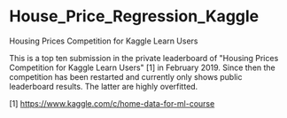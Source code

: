 # House_Price_Regression_Kaggle
Housing Prices Competition for Kaggle Learn Users


This is a top ten submission in the private leaderboard of 
"Housing Prices Competition for Kaggle Learn Users" [1] in February 2019.
Since then the competition has been restarted and currently only shows 
public leaderboard results. The latter are highly overfitted.

[1] https://www.kaggle.com/c/home-data-for-ml-course
